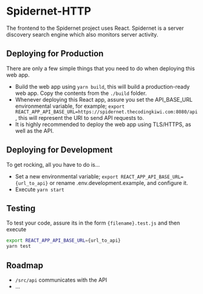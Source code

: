 # Spidernet-HTTP
The frontend to the Spidernet project uses React. Spidernet is a server discovery search engine which also monitors server activity.

## Deploying for Production
There are only a few simple things that you need to do when deploying this web app.
* Build the web app using `yarn build`, this will build a production-ready web app. Copy the contents from the `./build` folder.
* Whenever deploying this React app, assure you set the API_BASE_URL environmental variable, for example;
`export REACT_APP_API_BASE_URL=https://spidernet.thecodingkiwi.com:8080/api`, this will represent the URI to send API requests to.
* It is highly recommended to deploy the web app using TLS/HTTPS, as well as the API.

## Deploying for Development
To get rocking, all you have to do is...
* Set a new environmental variable; `export REACT_APP_API_BASE_URL={url_to_api}` or rename .env.development.example, and configure it.
* Execute `yarn start`

## Testing
To test your code, assure its in the form `{filename}.test.js` and then execute
```bash
export REACT_APP_API_BASE_URL={url_to_api}
yarn test
```

## Roadmap
* `/src/api` communicates with the API
* ...